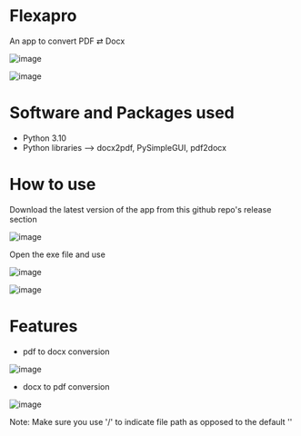 # Flexapro
An app to convert PDF ⇄ Docx

![image](https://user-images.githubusercontent.com/88923986/223147185-cf319f40-5bc0-4fe6-aae9-f6bc9f2b8759.png)

![image](https://user-images.githubusercontent.com/88923986/223147625-654c232d-d6b4-4bfe-93ba-7087f05684d7.png)


# Software and Packages used
- Python 3.10
- Python libraries --> docx2pdf, PySimpleGUI, pdf2docx

# How to use
Download the latest version of the app from this github repo's release section

![image](https://user-images.githubusercontent.com/88923986/223147900-57e40342-2eec-4956-8e2e-1f6bf1dd6f08.png)

Open the exe file and use

![image](https://user-images.githubusercontent.com/88923986/223148348-7d6b4a5c-20c9-4765-8011-4c75bb7824ea.png)

![image](https://user-images.githubusercontent.com/88923986/223148476-e9ac76c2-32de-49a0-9362-62d4baf57ad0.png)


# Features

- pdf to docx conversion


![image](https://user-images.githubusercontent.com/88923986/223148866-eb41e282-11b3-4eca-81d4-063eba9d491d.png)



- docx to pdf conversion

![image](https://user-images.githubusercontent.com/88923986/223148806-8f5cdbbb-06fe-4c0c-9bbb-e9e8d70d0103.png)


Note: Make sure you use '/' to indicate file path as opposed to the default '\'

